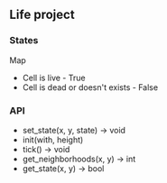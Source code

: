 ## Life project 

### States

Map

 - Cell is live - True
 - Cell is dead or doesn't exists - False


### API

 - set_state(x, y, state) -> void
 - init(with, height)
 - tick() -> void
 - get_neighborhoods(x, y) -> int 
 - get_state(x, y) -> bool